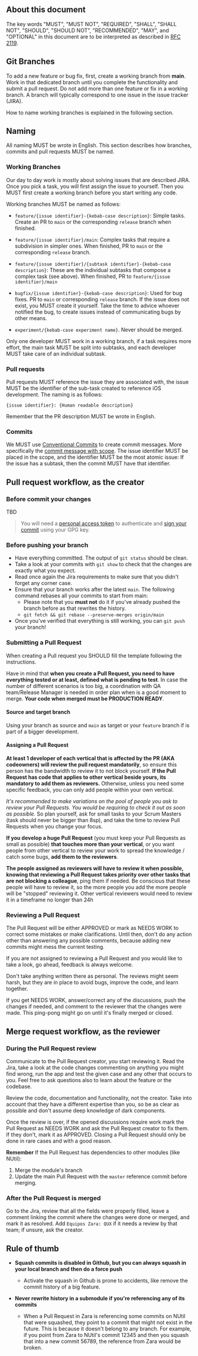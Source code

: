 ## About this document

The key words "MUST", "MUST NOT", "REQUIRED", "SHALL", "SHALL NOT", "SHOULD", "SHOULD NOT", "RECOMMENDED", "MAY", and "OPTIONAL" in this document are to be interpreted as described in [RFC 2119](https://www.ietf.org/rfc/rfc2119.txt).

## Git Branches

To add a new feature or bug fix, first, create a working branch from **main**. Work in that dedicated branch until you complete the functionality and submit a pull request. Do not add more than one feature or fix in a working branch. A branch will typically correspond to one issue in the issue tracker (JIRA).

How to name working branches is explained in the following section.

## Naming

All naming MUST be wrote in English.
This section describes how branches, commits and pull requests MUST be named.

### Working Branches

Our day to day work is mostly about solving issues that are described JIRA. Once you pick a task, you will first assign the issue to yourself. Then you MUST first create a working branch before you start writing any code.

Working branches MUST be named as follows:

- `feature/{issue identifier}-{kebab-case description}`: Simple tasks. Create an PR to `main` or the corresponding `release` branch when finished.

- `feature/{issue identifier}/main`: Complex tasks that require a subdivision in simpler ones. When finished, PR to `main` or the corresponding `release` branch.

- `feature/{issue identifier}/{subtask identifier}-{kebab-case description}`: These are the individual subtasks that compose a complex task (see above). When finished, PR to `feature/{issue identifier}/main`

- `bugfix/{issue identifier}-{kebab-case description}`: Used for bug fixes. PR to `main` or corresponding `release` branch. If the issue does not exist, you MUST create it yourself. Take the time to advice whoever notified the bug, to create issues instead of communicating bugs by other means.

- `experiment/{kebab-case experiment name}`. Never should be merged.

Only one developer MUST work in a working branch, if a task requires more effort, the main task MUST be split into subtasks, and each developer MUST take care of an individual subtask.

### Pull requests

Pull requests MUST reference the issue they are associated with, the issue MUST be the identifier of the sub-task created to reference iOS development. The naming is as follows:

`{issue identifier}: {Human readable description}`

Remember that the PR description MUST be wrote in English.

### Commits

We MUST use [Conventional Commits](https://www.conventionalcommits.org/en/v1.0.0/#summary) to create commit messages. More specifically the [commit message with scope](https://www.conventionalcommits.org/en/v1.0.0/#commit-message-with-scope).
The issue identifier MUST be placed in the scope, and the identifier MUST be the most atomic issue: If the issue has a subtask, then the commit MUST have that identifier.

## Pull request workflow, as the creator

### Before commit your changes

TBD

> You will need a [personal access token](https://developers.inditex.com/tools/github/quickstart/index.html#generate-a-personal-access-token) to authenticate and [sign your commit](https://github-cicd.docs.inditex.dev/githubcicd/stable/configuration/sign-commits.html?hl=sign) using your GPG key.

### Before pushing your branch

* Have everything committed. The output of `git status` should be clean.
* Take a look at your commits with `git show` to check that the changes are exactly what you expect.
* Read once again the Jira requirements to make sure that you didn't forget any corner case.
* Ensure that your branch works after the latest `main`. The following command rebases all your commits to start from main:
  * Please note that you **must not** do it if you've already pushed the branch before as that rewrites the history.
  * ```git fetch && git rebase --preserve-merges origin/main```
* Once you've verified that everything is still working, you can `git push` your branch!

### Submitting a Pull Request

When creating a Pull request you SHOULD fill the template following the instructions.

Have in mind that **when you create a Pull Request, you need to have everything tested or at least, defined what is pending to test**. In case the number of different scenarios is too big, a coordination with QA team/Release Manager is needed in order plan when is a good moment to merge. **Your code when merged must be PRODUCTION READY**.

#### Source and target branch 

Using your branch as source and `main` as target or your `feature` branch if is part of a bigger development. 

#### Assigning a Pull Request 

**At least 1 developer of each vertical that is affected by the PR (AKA codeowners) will review the pull request mandatorily**, so ensure this person has the bandwidth to review it to not block yourself. **If the Pull Request has code that applies to other vertical beside yours, its mandatory to add them as reviewers.** Otherwise, unless you need some specific feedback, you can only add people within your own vertical.

*It's recommended to make variations on the pool of people you ask to review your Pull Requests. You would be requiring to check it out as soon as possible.* So plan yourself, ask for small tasks to your Scrum Masters (task should never be bigger than 8sp), and take the time to review Pull Requests when you change your focus.
 
**If you develop a huge Pull Request** (you must keep your Pull Requests as small as possible) **that touches more than your vertical**, or you want people from other vertical to review your work to spread the knowledge / catch some bugs, **add them to the reviewers**. 

**The people assigned as reviewers will have to review it when possible, knowing that reviewing a Pull Request takes priority over other tasks that are not blocking a colleague**, ping them if needed. Be conscious that these people will have to review it, so the more people you add the more people will be "stopped" reviewing it. Other vertical reviewers would need to review it in a timeframe no longer than 24h

### Reviewing a Pull Request

The Pull Request will be either APPROVED or mark as NEEDS WORK to correct some mistakes or make clarifications. Until then, don't do any action other than answering any possible comments, because adding new commits might mess the current testing.

If you are not assigned to reviewing a Pull Request and you would like to take a look, go ahead, feedback is always welcome.

Don't take anything written there as personal. The reviews might seem harsh, but they are in place to avoid bugs, improve the code, and learn together.

If you get NEEDS WORK, answer/correct any of the discussions, push the changes if needed, and comment to the reviewer that the changes were made. This ping-pong might go on until it's finally merged or closed.


## Merge request workflow, as the reviewer

### During the Pull Request review

Communicate to the Pull Request creator, you start reviewing it. Read the Jira, take a look at the code changes commenting on anything you might find wrong, run the app and test the given case and any other that occurs to you. Feel free to ask questions also to learn about the feature or the codebase.

Review the code, documentation and functionality, not the creator. Take into account that they have a different expertise than you, so be as clear as possible and don't assume deep knowledge of dark components.

Once the review is over, if the opened discussions require work mark the Pull Request as NEEDS WORK and ask the Pull Request creator to fix them. If they don't, mark it as APPROVED. Closing a Pull Request should only be done in rare cases and with a good reason.

**Remember**
If the Pull Request has dependencies to other modules (like NUtil):
1. Merge the module's branch
2. Update the main Pull Request with the `master` reference commit before merging. 

### After the Pull Request is merged

Go to the Jira, review that all the fields were properly filled, leave a comment linking the commit where the changes were done or merged, and mark it as resolved. Add `Equipos Zara: QUX` if it needs a review by that team; if unsure, ask the creator.

## Rule of thumb

* **Squash commits is disabled in Github, but you can always squash in your local branch and then do a force push**
  * Activate the squash in Github is prone to accidents, like remove the commit history of a big feature.

* **Never rewrite history in a submodule if you're referencing any of its commits**
  * When a Pull Request in Zara is referencing some commits on NUtil that were squashed, they point to a commit that might not exist in the future. This is because it doesn't belong to any branch. For example, if you point from Zara to NUtil's commit 12345 and then you squash that into a new commit 56789, the reference from Zara would be broken.
